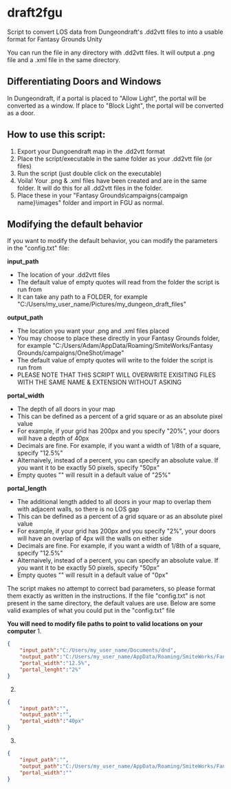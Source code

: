 # draft2fgu
Script to convert LOS data from Dungeondraft's .dd2vtt files to into a usable format for Fantasy Grounds Unity

You can run the file in any directory with .dd2vtt files. It will output a .png file and a .xml file in the same directory. 

## Differentiating Doors and Windows

In Dungeondraft, if a portal is placed to "Allow Light", the portal will be converted as a window. If place to "Block Light", the portal will be converted as a door.

## How to use this script:

1. Export your Dungoendraft map in the .dd2vtt format
2. Place the script/executable in the same folder as your .dd2vtt file (or files)
3. Run the script (just double click on the executable)
4. Voila! Your .png & .xml files have been created and are in the same folder. It will do this for all .dd2vtt files in the folder. 
5. Place these in your "Fantasy Grounds\campaigns\{campaign name}\images" folder and import in FGU as normal.


## Modifying the default behavior
If you want to modify the default behavior, you can modify the parameters in the "config.txt" file:

**input_path** 
* The location of your .dd2vtt files
* The default value of empty quotes will read from the folder the script is run from
* It can take any path to a FOLDER, for example
  "C:/Users/my_user_name/Pictures/my_dungeon_draft_files"

**output_path**
* The location you want your .png and .xml files placed
* You may choose to place these directly in your Fantasy Grounds folder, for example
  "C:/Users/Adam/AppData/Roaming/SmiteWorks/Fantasy Grounds/campaigns/OneShot/image"
* The default value of empty quotes will write to the folder the script is run from
* PLEASE NOTE THAT THIS SCRIPT WILL OVERWRITE EXISITING FILES WITH THE SAME NAME & EXTENSION WITHOUT ASKING

**portal_width**
* The depth of all doors in your map
* This can be defined as a percent of a grid square or as an absolute pixel value
* For example, if your grid has 200px and you specify "20%", your doors will have a depth of 40px
* Decimals are fine. For example, if you want a width of 1/8th of a square, specify "12.5%" 
* Alternaively, instead of a percent, you can specify an absolute value. If you want it to be exactly 50 pixels, specify "50px"
* Empty quotes "" will result in a default value of "25%"

**portal_length**
* The additional length added to all doors in your map to overlap them with adjacent walls, so there is no LOS gap
* This can be defined as a percent of a grid square or as an absolute pixel value
* For example, if your grid has 200px and you specify "2%", your doors will have an overlap of 4px will the walls on either side
* Decimals are fine. For example, if you want a width of 1/8th of a square, specify "12.5%" 
* Alternaively, instead of a percent, you can specify an absolute value. If you want it to be exactly 50 pixels, specify "50px"
* Empty quotes "" will result in a default value of "0px"

The script makes no attempt to correct bad parameters, so please format them exactly as written in the instructions. 
If the file "config.txt" is not present in the same directory, the default values are use.
Below are some valid examples of what you could put in the "config.txt" file 

**You will need to modify file paths to point to valid locations on your computer**
1.
```json
{
	"input_path":"C:/Users/my_user_name/Documents/dnd",
	"output_path":"C:/Users/my_user_name/AppData/Roaming/SmiteWorks/Fantasy Grounds/campaigns/OneShot/images",
	"portal_width":"12.5%",
	"portal_lenght":"2%"
}
```

2.
```json
{
	"input_path":"",
	"output_path":"",
	"portal_width":"40px"
}
```
3.
```json
{
	"input_path":"",
	"output_path":"C:/Users/my_user_name/AppData/Roaming/SmiteWorks/Fantasy Grounds/campaigns/OneShot/images",
	"portal_width":""
}
```
